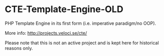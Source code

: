 # CTE-Template-Engine-OLD

PHP Template Engine in its first form (i.e. imperative paradigm/no OOP).

More info: http://projects.veloci.se/cte/

Please note that this is not an active project and is kept here for historical reasons only.

